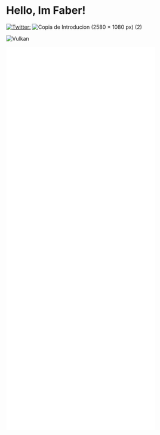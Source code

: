 # Hello, Im Faber!

[![Twitter:](https://img.shields.io/twitter/follow/FaberSan_Z?style=social)](https://twitter.com/FaberSan_Z)
![Copia de Introducion (2580 × 1080 px) (2)](https://github.com/FaberSanZ/FaberSanZ/assets/39819646/fb7b36d9-3ec5-4922-b1bf-c35e7fbd273b)

<img alt="Vulkan" src="https://img.shields.io/static/v1?style=for-the-badge&message=Vulkan&color=AC162C&logo=Vulkan&logoColor=FFFFFF&label=" />




![Metrics](https://github.com/FaberSanZ/FaberSanZ/blob/master/github-metrics.svg)





